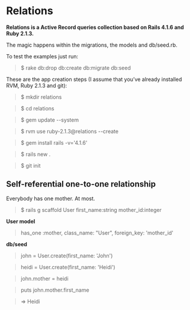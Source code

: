 # Relations

**Relations is a Active Record queries collection based on Rails 4.1.6 and Ruby 2.1.3.**

The magic happens within the migrations, the models and db/seed.rb.

To test the examples just run:

> $ rake db:drop db:create db:migrate db:seed

These are the app creation steps (I assume that you’ve already installed RVM, Ruby 2.1.3 and git):

> $ mkdir relations

> $ cd relations

> $ gem update --system

> $ rvm use ruby-2.1.3@relations --create

> $ gem install rails -v='4.1.6'

> $ rails new .

> $ git init

## Self-referential one-to-one relationship
Everybody has one mother. At most.

> $ rails g scaffold User first_name:string mother_id:integer

**User model**

> has_one :mother, class_name: "User", foreign_key: 'mother_id'

**db/seed**

> john = User.create(first_name: 'John')

> heidi = User.create(first_name: 'Heidi')

> john.mother = heidi

> puts john.mother.first_name

> => Heidi
